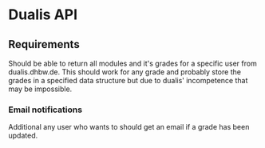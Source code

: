 # Dualis API

## Requirements
Should be able to return all modules and it's grades for a specific user from dualis.dhbw.de.
This should work for any grade and probably store the grades in a specified data structure but due to dualis' incompetence that may be impossible.

### Email notifications
Additional any user who wants to should get an email if a grade has been updated.